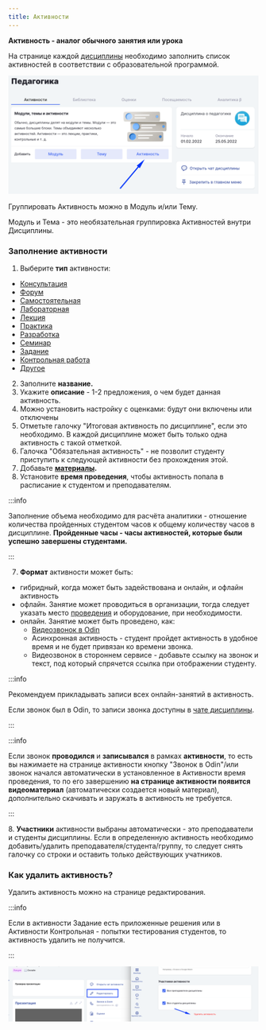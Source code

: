 ```yaml
---
title: Активности
---
```


**Активность - аналог обычного занятия или урока**

На странице каждой [дисциплины](./../struktura/disciplina/_index) необходимо заполнить список активностей в соответствии с образовательной программой.

![](<./image (19) (1).png>)

Группировать Активность можно в Модуль и/или Тему.

Модуль и Тема - это необязательная группировка Активностей внутри Дисциплины.

### Заполнение активности

1. Выберите **тип**  активности:

-  [Консультация ](./utochnenie-po-vyboru-tipa-aktivnosti)
-  [Форум](./utochnenie-po-vyboru-tipa-aktivnosti)
-  [Самостоятельная](./utochnenie-po-vyboru-tipa-aktivnosti)
-  [Лабораторная ](./utochnenie-po-vyboru-tipa-aktivnosti)
-  [Лекция ](./utochnenie-po-vyboru-tipa-aktivnosti)
-  [Практика ](./utochnenie-po-vyboru-tipa-aktivnosti)
-  [Разработка](./utochnenie-po-vyboru-tipa-aktivnosti)
-  [Семинар ](./utochnenie-po-vyboru-tipa-aktivnosti)
-  [Задание](./zadanie/_index)
-  [Контрольная работа ](./kontrolnaya/_index)
-  [Другое](./utochnenie-po-vyboru-tipa-aktivnosti)

2. Заполните **название.**
3. Укажите **описание** -  1-2 предложения, о чем будет данная активность.
4. Можно установить настройку с оценками: будут они включены или отключены
5. Отметьте  галочку "Итоговая активность по дисциплине", если это необходимо. В каждой дисциплине может быть только одна активность с такой отметкой.
6. Галочка "Обязательная активность" - не позволит студенту приступить к следующей активности без прохождения этой.
7. Добавьте [**материалы**](./../servisy/biblioteka/dobavlenie-materialov)**.**
8. Установите **время проведения**,  чтобы активность попала в расписание к студентом и преподавателям.

:::info 

Заполнение объема необходимо для расчёта аналитики - отношение количества пройденных студентом часов к общему количеству часов в дисциплине. **Пройденные часы - часы активностей, которые были успешно завершены студентами.**

:::

7. **Формат** активности может быть:

-  гибридный, когда может быть задействована и онлайн, и офлайн активность
-  офлайн. Занятие может проводиться в организации, тогда следует указать место [проведения](./../struktura/organizaciya/korpus) и оборудование, при необходимости.
-  онлайн. Занятие может быть проведено, как:
   -  [Видеозвонок в Odin ](./../kommunikaciya/videozvonki/_index)
   -  Асинхронная активность  - студент пройдет активность в удобное время и не будет привязан ко времени звонка.
   -  Видеозвонок в стороннем сервисе - добавьте ссылку на звонок и текст, под который спрячется ссылка при отображении студенту.

:::info 

Рекомендуем прикладывать записи всех онлайн-занятий в активность.

Если звонок был в  Odin, то записи звонка доступны в [чате дисциплины](./../kommunikaciya/videozvonki/_index#gde-budet-zapis-zvonka).

:::

:::info 

Если звонок **проводился** и **записывался** в рамках **активности**, то есть вы нажимаете на странице активности кнопку "Звонок в Odin"/или звонок начался автоматически в установленное в Активности время проведения, то по его завершению **на странице активности появится  видеоматериал** (автоматически создается новый материал), дополнительно скачивать и заружать в активность не требуется.

:::

8\. **Участники** активности выбраны автоматически - это преподаватели и студенты дисциплины. Если в определенную активность необходимо добавить/удалить преподавателя/студента/группу, то следует снять галочку со строки и оставить только действующих учатников.

### Как удалить активность?

Удалить активность можно на странице  редактирования.

:::info 

Если в активности Задание есть приложенные решения или в Активности Контрольная - попытки тестирования студентов, то активность удалить не получится.

:::

![](<./image (32) (1) (1) (1) (1).png>)